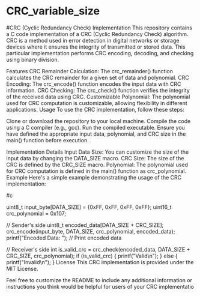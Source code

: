 # CRC_variable_size
#CRC (Cyclic Redundancy Check) Implementation
This repository contains a C code implementation of a CRC (Cyclic Redundancy Check) algorithm. CRC is a method used in error detection in digital networks or storage devices where it ensures the integrity of transmitted or stored data. This particular implementation performs CRC encoding, decoding, and checking using binary division.

Features
CRC Remainder Calculation: The crc_remainder() function calculates the CRC remainder for a given set of data and polynomial.
CRC Encoding: The crc_encode() function encodes the input data with CRC information.
CRC Checking: The crc_check() function verifies the integrity of the received data using CRC.
Customizable Polynomial: The polynomial used for CRC computation is customizable, allowing flexibility in different applications.
Usage
To use the CRC implementation, follow these steps:

Clone or download the repository to your local machine.
Compile the code using a C compiler (e.g., gcc).
Run the compiled executable.
Ensure you have defined the appropriate input data, polynomial, and CRC size in the main() function before execution.

Implementation Details
Input Data Size: You can customize the size of the input data by changing the DATA_SIZE macro.
CRC Size: The size of the CRC is defined by the CRC_SIZE macro.
Polynomial: The polynomial used for CRC computation is defined in the main() function as crc_polynomial.
Example
Here's a simple example demonstrating the usage of the CRC implementation:

#c

uint8_t input_byte[DATA_SIZE] = {0xFF, 0xFF, 0xFF, 0xFF};
uint16_t crc_polynomial = 0x107;

// Sender's side
uint8_t encoded_data[DATA_SIZE + CRC_SIZE];
crc_encode(input_byte, DATA_SIZE, crc_polynomial, encoded_data);
printf("Encoded Data: ");
// Print encoded data

// Receiver's side
int is_valid_crc = crc_check(encoded_data, DATA_SIZE + CRC_SIZE, crc_polynomial);
if (is_valid_crc) {
    printf("Valid\n");
} else {
    printf("Invalid\n");
}
License
This CRC implementation is provided under the MIT License.

Feel free to customize the README to include any additional information or instructions you think would be helpful for users of your CRC implementatio
